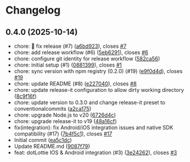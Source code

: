 # Changelog

## 0.4.0 (2025-10-14)

* chore: 🤖 fix release (#7) ([a6bd923](https://github.com/LottieFiles/dotlottie-react-native/commit/a6bd923)), closes [#7](https://github.com/LottieFiles/dotlottie-react-native/issues/7)
* chore: add release workflow (#6) ([5eb6291](https://github.com/LottieFiles/dotlottie-react-native/commit/5eb6291)), closes [#6](https://github.com/LottieFiles/dotlottie-react-native/issues/6)
* chore: configure git identity for release workflow ([582ca56](https://github.com/LottieFiles/dotlottie-react-native/commit/582ca56))
* chore: initial setup  (#1) ([0881399](https://github.com/LottieFiles/dotlottie-react-native/commit/0881399)), closes [#1](https://github.com/LottieFiles/dotlottie-react-native/issues/1)
* chore: sync version with npm registry (0.2.0) (#19) ([e9f0d4d](https://github.com/LottieFiles/dotlottie-react-native/commit/e9f0d4d)), closes [#19](https://github.com/LottieFiles/dotlottie-react-native/issues/19)
* chore: update README (#8) ([e227040](https://github.com/LottieFiles/dotlottie-react-native/commit/e227040)), closes [#8](https://github.com/LottieFiles/dotlottie-react-native/issues/8)
* chore: update release-it configuration to allow dirty working directory ([8c9f16f](https://github.com/LottieFiles/dotlottie-react-native/commit/8c9f16f))
* chore: update version to 0.3.0 and change release-it preset to conventionalcommits ([a2ca175](https://github.com/LottieFiles/dotlottie-react-native/commit/a2ca175))
* chore: upgrade Node.js to v20 ([6726d4c](https://github.com/LottieFiles/dotlottie-react-native/commit/6726d4c))
* chore: upgrade release-it to v19 ([48a16cf](https://github.com/LottieFiles/dotlottie-react-native/commit/48a16cf))
* fix(integration): fix Android/iOS integration issues and native SDK compatibility (#17) ([7b4f5c1](https://github.com/LottieFiles/dotlottie-react-native/commit/7b4f5c1)), closes [#17](https://github.com/LottieFiles/dotlottie-react-native/issues/17)
* Initial commit ([ea5c1dc](https://github.com/LottieFiles/dotlottie-react-native/commit/ea5c1dc))
* Update README.md ([9087f79](https://github.com/LottieFiles/dotlottie-react-native/commit/9087f79))
* feat: dotLottie IOS & Android integration  (#3) ([3e24262](https://github.com/LottieFiles/dotlottie-react-native/commit/3e24262)), closes [#3](https://github.com/LottieFiles/dotlottie-react-native/issues/3)
